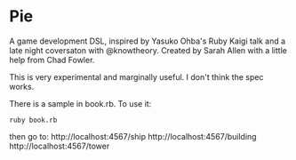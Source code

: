 # Pie

A game development DSL, inspired by Yasuko Ohba's Ruby Kaigi talk and a late night coversaton with @knowtheory. Created by Sarah Allen with a little help from Chad Fowler.

This is very experimental and marginally useful. I don't think the spec works.

There is a sample in book.rb.  To use it:

    ruby book.rb

then go to:
    http://localhost:4567/ship
    http://localhost:4567/building
    http://localhost:4567/tower


